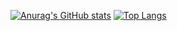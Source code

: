 [![Anurag's GitHub stats](https://github-readme-stats.vercel.app/api?username=Braveheartforyou)](https://github.com/anuraghazra/github-readme-stats)
[![Top Langs](https://github-readme-stats.vercel.app/api/top-langs/?username=Braveheartforyou)](https://github.com/anuraghazra/github-readme-stats)
